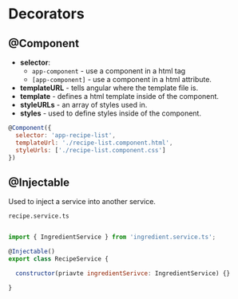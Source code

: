 # Decorators
## @Component
  * **selector**: 
    * `app-component` - use a component in a html tag
    * `[app-component]` - use a component in a html attribute.
  * **templateURL** - tells angular where the template file is.
  * **template** - defines a html template inside of the component.
  * **styleURLs** - an array of styles used in.
  * **styles** - used to define styles inside of the component.

```js
@Component({
  selector: 'app-recipe-list',
  templateUrl: './recipe-list.component.html',
  styleUrls: ['./recipe-list.component.css']
})
```

## @Injectable
  Used to inject a service into another service.

`recipe.service.ts`
```js

import { IngredientService } from 'ingredient.service.ts';

@Injectable() 
export class RecipeService {

  constructor(priavte ingredientSerivce: IngredientService) {}

}
```
